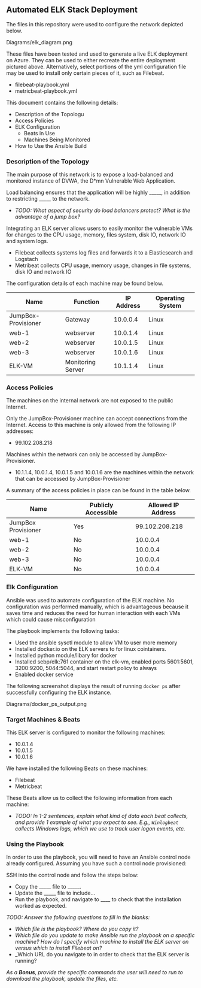 ## Automated ELK Stack Deployment

The files in this repository were used to configure the network depicted below.

Diagrams/elk_diagram.png

These files have been tested and used to generate a live ELK deployment on Azure. They can be used to either recreate the entire deployment pictured above. Alternatively, select portions of the yml configuration file may be used to install only certain pieces of it, such as Filebeat.

  - filebeat-playbook.yml
  - metricbeat-playbook.yml

This document contains the following details:
- Description of the Topologu
- Access Policies
- ELK Configuration
  - Beats in Use
  - Machines Being Monitored
- How to Use the Ansible Build


### Description of the Topology

The main purpose of this network is to expose a load-balanced and monitored instance of DVWA, the D*mn Vulnerable Web Application.

Load balancing ensures that the application will be highly _____, in addition to restricting _____ to the network.
- _TODO: What aspect of security do load balancers protect? What is the advantage of a jump box?_

Integrating an ELK server allows users to easily monitor the vulnerable VMs for changes to the CPU usage, memory, files system, disk IO, network IO and system logs.

- Filebeat collects systems log files and forwards it to a Elasticsearch and Logstach
- Metribeat collects CPU usage, memory usage, changes in file systems, disk IO and network IO

The configuration details of each machine may be found below.

| Name                | Function          | IP Address | Operating System |
|---------------------|-------------------|------------|------------------|
| JumpBox-Provisioner | Gateway           | 10.0.0.4   | Linux            |
| web-1               | webserver         | 10.0.1.4   | Linux            |
| web-2               | webserver         | 10.0.1.5   | Linux            |
| web-3               | webserver         | 10.0.1.6   | Linux            |
| ELK-VM              | Monitoring Server | 10.1.1.4   | Linux            |

### Access Policies

The machines on the internal network are not exposed to the public Internet. 

Only the JumpBox-Provisioner machine can accept connections from the Internet. Access to this machine is only allowed from the following IP addresses:
- 99.102.208.218

Machines within the network can only be accessed by JumpBox-Provisioner.
- 10.1.1.4, 10.0.1.4, 10.0.1.5 and 10.0.1.6 are the machines within the network that can be accessed by JumpBox-Provisioner

A summary of the access policies in place can be found in the table below.

| Name                | Publicly Accessible | Allowed IP Address  |
|---------------------|---------------------|---------------------|
| JumpBox Provisioner | Yes                 | 99.102.208.218      |
| web-1               | No                  | 10.0.0.4            |
| web-2               | No                  | 10.0.0.4            |
| web-3               | No                  | 10.0.0.4            |
| ELK-VM              | No                  | 10.0.0.4            |

### Elk Configuration

Ansible was used to automate configuration of the ELK machine. No configuration was performed manually, which is advantageous because it saves time and reduces the need for human interaction with each VMs which could cause misconfiguration

The playbook implements the following tasks:
- Used the ansible sysctl module to allow VM to user more memory
- Installed docker.io on the ELK servers to for linux cointainers.
- Installed python module/libary for docker
- Installed sebp/elk:761 container on the elk-vm, enabled ports 5601:5601, 3200:9200, 5044:5044, and start restart policy to always
- Enabled docker service 


The following screenshot displays the result of running `docker ps` after successfully configuring the ELK instance.

Diagrams/docker_ps_output.png

### Target Machines & Beats
This ELK server is configured to monitor the following machines:
- 10.0.1.4
- 10.0.1.5
- 10.0.1.6

We have installed the following Beats on these machines:
- Filebeat
- Metricbeat

These Beats allow us to collect the following information from each machine:
- _TODO: In 1-2 sentences, explain what kind of data each beat collects, and provide 1 example of what you expect to see. E.g., `Winlogbeat` collects Windows logs, which we use to track user logon events, etc._

### Using the Playbook
In order to use the playbook, you will need to have an Ansible control node already configured. Assuming you have such a control node provisioned: 

SSH into the control node and follow the steps below:
- Copy the _____ file to _____.
- Update the _____ file to include...
- Run the playbook, and navigate to ____ to check that the installation worked as expected.

_TODO: Answer the following questions to fill in the blanks:_
- _Which file is the playbook? Where do you copy it?_
- _Which file do you update to make Ansible run the playbook on a specific machine? How do I specify which machine to install the ELK server on versus which to install Filebeat on?_
- _Which URL do you navigate to in order to check that the ELK server is running?

_As a **Bonus**, provide the specific commands the user will need to run to download the playbook, update the files, etc._